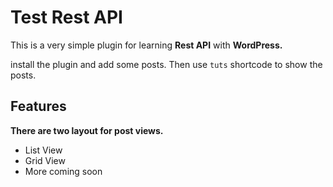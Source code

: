 # Test Rest API

This is a very simple plugin for learning **Rest API** with **WordPress.**

install the plugin and add some posts. 
Then use `tuts` shortcode to show the posts.


## Features

**There are two layout for post views.**
 - List View 
 - Grid View
 - More coming soon
